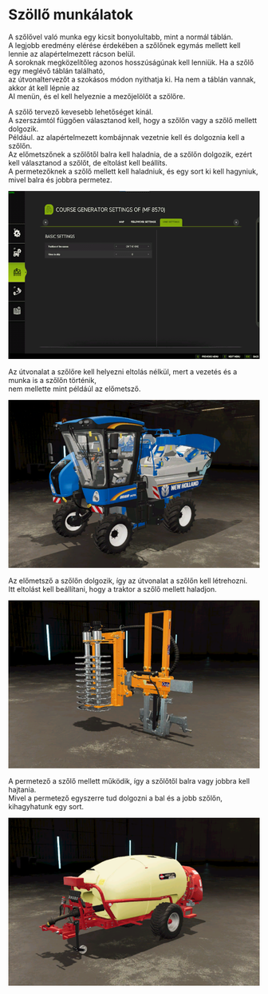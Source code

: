 # Szöllő munkálatok
  
A szőlővel való munka egy kicsit bonyolultabb, mint a normál táblán.  
A legjobb eredmény elérése érdekében a szőlőnek egymás mellett kell lennie az alapértelmezett rácson belül.  
A soroknak megközelítőleg azonos hosszúságúnak kell lenniük. Ha a szőlő egy meglévő táblán található,  
az útvonaltervezőt a szokásos módon nyithatja ki. Ha nem a táblán vannak, akkor át kell lépnie az  
AI menün, és el kell helyeznie a mezőjelölőt a szőlőre.  
  

  
A szőlő tervező kevesebb lehetőséget kínál.  
A szerszámtól függően választanod kell, hogy a szőlőn vagy a szőlő mellett dolgozik.  
Például. az alapértelmezett kombájnnak vezetnie kell és dolgoznia kell a szőlőn.  
      Az előmetszőnek a szőlőtől balra kell haladnia, de a szőlőn dolgozik, ezért kell választanod a szőlőt, de eltolást kell beállíts.  
      A permetezőknek a szőlő mellett kell haladniuk, és egy sort ki kell hagyniuk, mivel balra és jobbra permetez.  


![Image](../assets/images/vineworkgen_0_0_765_510.png)

  
Az útvonalat a szőlőre kell helyezni eltolás nélkül, mert a vezetés és a munka is a szőlőn történik,  
nem mellette mint példáúl az előmetsző.  


![Image](../assets/images/vineworkharvest_0_0_765_510.png)

  
Az előmetsző a szőlőn dolgozik, így az útvonalat a szőlőn kell létrehozni.  
Itt eltolást kell beállítani, hogy a traktor a szőlő mellett haladjon.  


![Image](../assets/images/vineworkpruner_0_0_765_510.png)

  
A permetező a szőlő mellett működik, így a szőlőtől balra vagy jobbra kell hajtania.  
Mivel a permetező egyszerre tud dolgozni a bal és a jobb szőlőn, kihagyhatunk egy sort.  


![Image](../assets/images/vineworkspray_0_0_765_510.png)

